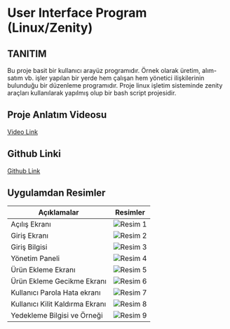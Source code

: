 # User Interface Program (Linux/Zenity)

## TANITIM ##
<p>Bu proje basit bir kullanıcı arayüz programıdır. Örnek olarak üretim, alım-satım vb. işler yapılan bir yerde hem çalışan 
hem yönetici ilişkilerinin bulunduğu bir düzenleme programıdır. Proje linux işletim sisteminde zenity araçları kullanılarak
yapılmış olup bir bash script projesidir.  

## Proje Anlatım Videosu 

<a href="https://www.youtube.com/watch?v=7u9adS8mX90">Video Link</a>

##
## Github Linki

<a href="https://github.com/ahmetyusufbirdir03/User-Interface-Program-Linux-Zenity-">Github Link</a>

##

## Uygulamdan Resimler ##
<table>
        <thead>
            <tr>
                <th>Açıklamalar</th>
                <th>Resimler</th>
            </tr>
        </thead>
        <tbody>
            <!-- 10 Satır -->
            <tr>
                <td>Açılış Ekranı</td>
                <td><img src="https://github.com/user-attachments/assets/bb077fda-b194-41ba-8cef-1277d479f3bd" alt="Resim 1"></td>
            </tr>
            <tr>
                <td>Giriş Ekranı</td>
                <td><img src="https://github.com/user-attachments/assets/2400f662-0ec0-4c13-93e3-743fe7ad4549" alt="Resim 2"></td>
            </tr>
            <tr>
                <td>Giriş Bilgisi</td>
                <td><img src="https://github.com/user-attachments/assets/75e06dc1-3ea7-4557-a60d-30a575e6b284" alt="Resim 3"></td>
            </tr>
            <tr>
                <td>Yönetim Paneli</td>
                <td><img src="https://github.com/user-attachments/assets/a7510479-4377-4f6e-8c8e-9240a01949dd" alt="Resim 4"></td>
            </tr>
            <tr>
                <td>Ürün Ekleme Ekranı</td>
                <td><img src="https://github.com/user-attachments/assets/ee14f157-e513-4164-99a5-8431bb77ccb8" alt="Resim 5"></td>
            </tr>
            <tr>
                <td>Ürün Ekleme Gecikme Ekranı</td>
                <td><img src="https://github.com/user-attachments/assets/181a0b4d-3578-42ef-ba0c-a0d905a35bf9" alt="Resim 6"></td>
            </tr>
            <tr>
                <td>Kullanıcı Parola Hata ekranı</td>
                <td><img src="https://github.com/user-attachments/assets/19da76f3-30b1-42d8-8090-e3a9913ce47c" alt="Resim 7"></td>
            </tr>
            <tr>
                <td>Kullanıcı Kilit Kaldırma Ekranı</td>
                <td><img src="https://github.com/user-attachments/assets/9af8e969-9805-4f18-913e-d20a4c5c2cb5" alt="Resim 8"></td>
            </tr>
            <tr>
                <td>Yedekleme Bilgisi ve Örneği</td>
                <td><img src="https://github.com/user-attachments/assets/bebf01be-1c72-44e7-86ba-7d8d475bf91f" alt="Resim 9"></td>
            </tr>
        </tbody>
    </table>
